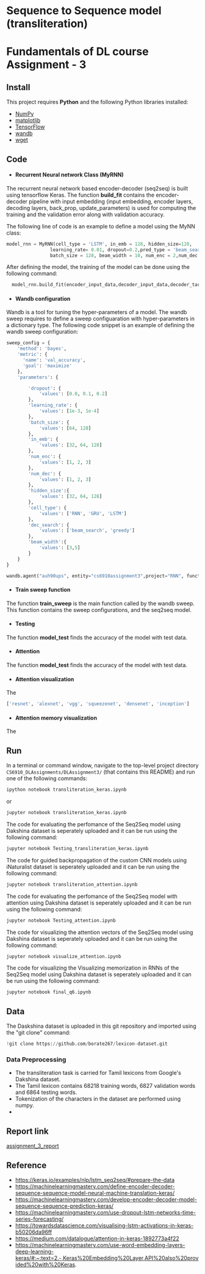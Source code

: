 # Sequence to Sequence model (transliteration)
# Fundamentals of DL course Assignment - 3 

## Install
This project requires **Python** and the following Python libraries installed:

- [NumPy](http://www.numpy.org/)
- [matplotlib](http://matplotlib.org/)
- [TensorFlow](https://www.tensorflow.org/install)
- [wandb](https://wandb.ai/site)
- [wget](https://pypi.org/project/wget/)

## Code
- #### Recurrent Neural network Class (MyRNN)
The recurrent neural network based encoder-decoder (seq2seq) is built using tensorflow Keras. The function **build_fit** contains the encoder-decoder pipeline with input embedding (input embedding, encoder layers, decoding layers, back_prop, update_parameters) is used for computing the training and the validation error along with validation accuracy. 

The following line of code is an example to define a model using the MyNN class:

```python
model_rnn = MyRNN(cell_type = 'LSTM', in_emb = 128, hidden_size=128,
                learning_rate= 0.01, dropout=0.2,pred_type = 'beam_search',epochs = 10,
                batch_size = 128, beam_width = 10, num_enc = 2,num_dec = 3)
```
After defining the model, the training of the model can be done using the following command:
```python
  model_rnn.build_fit(encoder_input_data,decoder_input_data,decoder_target_data,x_test, y_test)
```
- #### Wandb configuration
Wandb is a tool for tuning the hyper-parameters of a model. The wandb sweep requires to define a sweep configuaration with hyper-parameters in a dictionary type. The following code snippet is an example of defining the wandb sweep configuration:
```python
sweep_config = {
    'method': 'bayes', 
    'metric': {
      'name': 'val_accuracy',
      'goal': 'maximize'   
    },
    'parameters': {

        'dropout': {
            'values': [0.0, 0.1, 0.2]
        },
        'learning_rate': {
            'values': [1e-3, 1e-4]
        },
        'batch_size': {
            'values': [64, 128]
        },
        'in_emb': {
            'values': [32, 64, 128]
        },
        'num_enc': {
            'values': [1, 2, 3]
        },
        'num_dec': {
            'values': [1, 2, 3]
        },
        'hidden_size':{
            'values': [32, 64, 128]
        },
        'cell_type': {
            'values': ['RNN', 'GRU', 'LSTM']
        },
        'dec_search': {
            'values': ['beam_search', 'greedy']
        },
        'beam_width':{
            'values': [3,5]
        }
    }
}
```
```python
wandb.agent("auh90ups", entity="cs6910assignment3",project="RNN", function =train_sweep,count=100)
```
- #### Train sweep function
The function **train_sweep** is the main function called by the wandb sweep. This function contains the sweep configurations, and the seq2seq model.  

- #### Testing
The function **model_test** finds the accuracy of the model with test data.

- #### Attention
The function **model_test** finds the accuracy of the model with test data.

- #### Attention visualization
The 

```python
['resnet', 'alexnet', 'vgg', 'squeezenet', 'densenet', 'inception']
```
- #### Attention memory visualization
The

## Run

In a terminal or command window, navigate to the top-level project directory `CS6910_DLAssignments/DLAssignment3/` (that contains this README) and run one of the following commands:

```bash
ipython notebook transliteration_keras.ipynb
```  
or
```bash
jupyter notebook transliteration_keras.ipynb
```
The code for evaluating the perfomance of the Seq2Seq model using Dakshina dataset is seperately uploaded and it can be run using the following command:
```bash
jupyter notebook Testing_transliteration_keras.ipynb
``` 
The code for guided backpropagation of the custom CNN models using iNaturalist dataset is seperately uploaded and it can be run using the following command:
```bash
jupyter notebook transliteration_attention.ipynb
``` 
The code for evaluating the perfomance of the Seq2Seq model with attention using Dakshina dataset is seperately uploaded and it can be run using the following command:
```bash
jupyter notebook Testing_attention.ipynb
``` 
The code for visualizing the attention vectors of the Seq2Seq model using Dakshina dataset is seperately uploaded and it can be run using the following command:
```bash
jupyter notebook visualize_attention.ipynb
``` 
The code for visualizing the Visualizing memorization in RNNs of the Seq2Seq model using Dakshina dataset is seperately uploaded and it can be run using the following command:
```bash
jupyter notebook final_q6.ipynb
``` 

## Data
The Daskshina dataset is uploaded in this git repository and imported using the "git clone" command:
```python
!git clone https://github.com/borate267/lexicon-dataset.git
```

### Data Preprocessing
- The transliteration task is carried for Tamil lexicons from Google's Dakshina dataset.
- The Tamil lexicon contains 68218 training words, 6827 validation words and 6864 testing words.
- Tokenization of the characters in the dataset are performed using numpy.
- 
## Report link
[assignment_3_report](https://wandb.ai/cs6910assignment3/RNN/reports/FDL-Assignment-3---Vmlldzo2NzE5MTM)

## Reference
- https://keras.io/examples/nlp/lstm_seq2seq/#prepare-the-data
- https://machinelearningmastery.com/define-encoder-decoder-sequence-sequence-model-neural-machine-translation-keras/
- https://machinelearningmastery.com/develop-encoder-decoder-model-sequence-sequence-prediction-keras/
- https://machinelearningmastery.com/use-dropout-lstm-networks-time-series-forecasting/
- https://towardsdatascience.com/visualising-lstm-activations-in-keras-b50206da96ff
- https://medium.com/datalogue/attention-in-keras-1892773a4f22
- https://machinelearningmastery.com/use-word-embedding-layers-deep-learning-keras/#:~:text=2.-,Keras%20Embedding%20Layer,API%20also%20provided%20with%20Keras.
